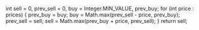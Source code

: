 int sell = 0, prev_sell = 0, buy = Integer.MIN_VALUE, prev_buy;
for (int price : prices) {
prev_buy = buy;
buy = Math.max(prev_sell - price, prev_buy);
prev_sell = sell;
sell = Math.max(prev_buy + price, prev_sell);
}
return sell;